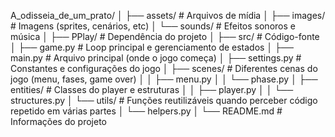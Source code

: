 A_odisseia_de_um_prato/
│
├── assets/                  # Arquivos de mídia
│   ├── images/              # Imagens (sprites, cenários, etc)
│   └── sounds/              # Efeitos sonoros e música
│
├── PPlay/                           # Dependência do projeto
│
├── src/                     # Código-fonte
│   ├── game.py              # Loop principal e gerenciamento de estados
│   ├── main.py              # Arquivo principal (onde o jogo começa)
│   ├── settings.py          # Constantes e configurações do jogo
│   ├── scenes/              # Diferentes cenas do jogo (menu, fases, game over)
│   │   ├── menu.py
│   │   └── phase.py
│   ├── entities/            # Classes do player e estruturas
│   │   ├── player.py
│   │   └── structures.py
│   └── utils/               # Funções reutilizáveis quando perceber código repetido em várias partes
│       └── helpers.py
│
└── README.md                # Informações do projeto